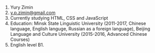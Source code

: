 1. Yury Zimin
2. y.p.zimin@gmail.com
3. Currently studying HTML, CSS and JavaScript
4. Education: Minsk State Linguistic University (2011-2017, Chinese language, English languge, Russian as a foreign language), Beijing Language and Culture University (2015-2016, Advanced Chinese Courses)
5. English level B1.
